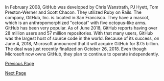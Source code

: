 In February 2008, GitHub was developed by Chris Wanstrath, PJ Hyett, Tom Preston-Werner and Scott 
Chacon. They utilized Ruby on Rails. The company, GitHub, Inc. is located in San Francisco.  They have a 
mascot, which is an anthropomorphized "octocat" with five octopus-like arms.
GitHub has been very popular.  As of June 2018, GitHub reports having over 28 million users and 57 
million repositories.  With that many users, GitHub was the largest host of source code in the world.
Because of its success, on June 4, 2018, Microsoft announced that it will acquire GitHub for $7.5 billion. 
The deal was just recently finalized on October 26, 2018. Even though Microsoft now owns GitHub, they 
plan to continue to operate independently.


[Previous Page](https://github.com/NoahGrant17/DigitalConceptTutorial/blob/master/Page2:TheWhatofGitHub.md)

[Next Page](https://github.com/NoahGrant17/DigitalConceptTutorial/blob/master/Page4:TheWhyofGitHub.md)
